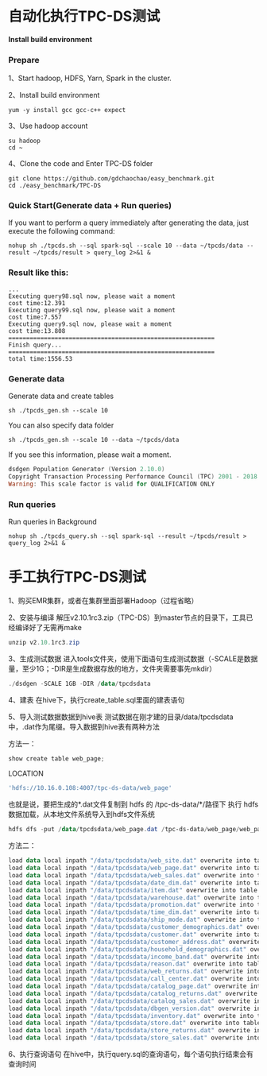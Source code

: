 # 自动化执行TPC-DS测试
#### Install build environment
### Prepare
1、Start hadoop, HDFS, Yarn, Spark in the cluster.  

2、Install build environment
```
yum -y install gcc gcc-c++ expect
```  
  
3、Use hadoop account
```
su hadoop
cd ~
```  
  
4、Clone the code and Enter TPC-DS folder
```
git clone https://github.com/gdchaochao/easy_benchmark.git
cd ./easy_benchmark/TPC-DS
```  
  
### Quick Start(Generate data + Run queries)
If you want to perform a query immediately after generating the data, just execute the following command:
```
nohup sh ./tpcds.sh --sql spark-sql --scale 10 --data ~/tpcds/data --result ~/tpcds/result > query_log 2>&1 &
```

### Result like this:
```
...
Executing query98.sql now, please wait a moment
cost time:12.391
Executing query99.sql now, please wait a moment
cost time:7.557
Executing query9.sql now, please wait a moment
cost time:13.808
==========================================================
Finish query...
==========================================================
total time:1556.53  

```  
  
### Generate data
Generate data and create tables
```
sh ./tpcds_gen.sh --scale 10
```
You can also specify data folder
```
sh ./tpcds_gen.sh --scale 10 --data ~/tpcds/data
```  
  
If you see this information, please wait a moment.
```powershell
dsdgen Population Generator (Version 2.10.0)
Copyright Transaction Processing Performance Council (TPC) 2001 - 2018
Warning: This scale factor is valid for QUALIFICATION ONLY
```  
  
### Run queries
Run queries in Background
```
nohup sh ./tpcds_query.sh --sql spark-sql --result ~/tpcds/result > query_log 2>&1 &
```  

# 手工执行TPC-DS测试
1、购买EMR集群，或者在集群里面部署Hadoop（过程省略）

2、安装与编译
解压v2.10.1rc3.zip（TPC-DS）到master节点的目录下，工具已经编译好了无需再make
```powershell
unzip v2.10.1rc3.zip
``` 

3、生成测试数据
进入tools文件夹，使用下面语句生成测试数据（-SCALE是数据量，至少1G；-DIR是生成数据存放的地方，文件夹需要事先mkdir）
```powershell
./dsdgen -SCALE 1GB -DIR /data/tpcdsdata
```

4、建表
在hive下，执行create_table.sql里面的建表语句

5、导入测试数据数据到hive表
测试数据在刚才建的目录/data/tpcdsdata中，.dat作为尾缀。导入数据到hive表有两种方法

方法一：
```powershell
show create table web_page;
```

LOCATION
```powershell
'hdfs://10.16.0.108:4007/tpc-ds-data/web_page'
```
 
 也就是说，要把生成的*.dat文件复制到 hdfs 的 /tpc-ds-data/*/路径下
 执行 hdfs 数据加载，从本地文件系统导入到hdfs文件系统
```powershell
hdfs dfs -put /data/tpcdsdata/web_page.dat /tpc-ds-data/web_page/web_page.dat
```


 方法二：
 ```powershell
load data local inpath "/data/tpcdsdata/web_site.dat" overwrite into table web_site;
 load data local inpath "/data/tpcdsdata/web_page.dat" overwrite into table web_page;
 load data local inpath "/data/tpcdsdata/web_sales.dat" overwrite into table web_sales;
 load data local inpath "/data/tpcdsdata/date_dim.dat" overwrite into table date_dim; 
 load data local inpath "/data/tpcdsdata/item.dat" overwrite into table item; 
 load data local inpath "/data/tpcdsdata/warehouse.dat" overwrite into table warehouse;
 load data local inpath "/data/tpcdsdata/promotion.dat" overwrite into table promotion;
 load data local inpath "/data/tpcdsdata/time_dim.dat" overwrite into table time_dim;
 load data local inpath "/data/tpcdsdata/ship_mode.dat" overwrite into table ship_mode;
 load data local inpath "/data/tpcdsdata/customer_demographics.dat" overwrite into table customer_demographics;
 load data local inpath "/data/tpcdsdata/customer.dat" overwrite into table customer;
 load data local inpath "/data/tpcdsdata/customer_address.dat" overwrite into table customer_address;
 load data local inpath "/data/tpcdsdata/household_demographics.dat" overwrite into table household_demographics;
 load data local inpath "/data/tpcdsdata/income_band.dat" overwrite into table income_band;
 load data local inpath "/data/tpcdsdata/reason.dat" overwrite into table reason;
 load data local inpath "/data/tpcdsdata/web_returns.dat" overwrite into table web_returns;
 load data local inpath "/data/tpcdsdata/call_center.dat" overwrite into table call_center;
 load data local inpath "/data/tpcdsdata/catalog_page.dat" overwrite into table catalog_page;
 load data local inpath "/data/tpcdsdata/catalog_returns.dat" overwrite into table catalog_returns;
 load data local inpath "/data/tpcdsdata/catalog_sales.dat" overwrite into table catalog_sales;
 load data local inpath "/data/tpcdsdata/dbgen_version.dat" overwrite into table dbgen_version;
 load data local inpath "/data/tpcdsdata/inventory.dat" overwrite into table inventory;
 load data local inpath "/data/tpcdsdata/store.dat" overwrite into table store;
 load data local inpath "/data/tpcdsdata/store_returns.dat" overwrite into table store_returns;
 load data local inpath "/data/tpcdsdata/store_sales.dat" overwrite into table store_sales;

```
 
6、执行查询语句
在hive中，执行query.sql的查询语句，每个语句执行结束会有查询时间

